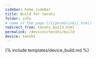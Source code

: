 ```yaml
---
sidebar: home_sidebar
title: Build for tenshi
folder: info
# name of the page (/{{permalink}}.html)
redirect_from: tenshi_build.html
permalink: /devices/tenshi/build
device: tenshi
---
```

{% include templates/device_build.md %}
